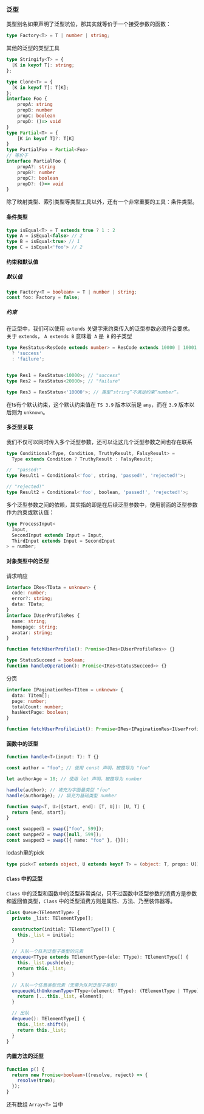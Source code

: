 ### 泛型
类型别名如果声明了泛型坑位，那其实就等价于一个接受参数的函数：
```ts
type Factory<T> = T | number | string;
```
其他的泛型的类型工具
```ts
type Stringify<T> = {
  [K in keyof T]: string;
};

type Clone<T> = {
  [K in keyof T]: T[K];
};
interface Foo {
    propA: string
    propB: number
    propC: boolean
    propD: ()=> void
}
type Partial<T> = {
    [K in keyof T]?: T[K]
}
type PartialFoo = Partial<Foo>
// 等价于
interface PartialFoo {
    propA?: string
    propB?: number
    propC?: boolean
    propD?: ()=> void
}
```
除了映射类型、索引类型等类型工具以外，还有一个非常重要的工具：条件类型。
#### 条件类型
```ts
type isEqual<T> = T extends true ? 1 : 2
type A = isEqual<false> // 2
type B = isEqual<true> // 1
type C = isEqual<'foo'> // 2
```

#### 约束和默认值
##### 默认值
```ts
type Factory<T = boolean> = T | number | string;
const foo: Factory = false;
```

##### 约束
在泛型中，我们可以使用 `extends` 关键字来约束传入的泛型参数必须符合要求。关于 `extends`， `A extends B` 意味着` A` 是` B` 的子类型
```ts
type ResStatus<ResCode extends number> = ResCode extends 10000 | 10001 | 10002
  ? 'success'
  : 'failure';


type Res1 = ResStatus<10000>; // "success"
type Res2 = ResStatus<20000>; // "failure"

type Res3 = ResStatus<'10000'>; // 类型“string”不满足约束“number”。
```
在ts有个默认约束，这个默认约束值在 `TS 3.9` 版本以前是 `any`，而在 `3.9` 版本以后则为 `unknown`。


#### 多泛型关联
我们不仅可以同时传入多个泛型参数，还可以让这几个泛型参数之间也存在联系
```ts
type Conditional<Type, Condition, TruthyResult, FalsyResult> =
  Type extends Condition ? TruthyResult : FalsyResult;

//  "passed!"
type Result1 = Conditional<'foo', string, 'passed!', 'rejected!'>;

// "rejected!"
type Result2 = Conditional<'foo', boolean, 'passed!', 'rejected!'>;
```
多个泛型参数之间的依赖，其实指的即是在后续泛型参数中，使用前面的泛型参数作为约束或默认值：
```ts
type ProcessInput<
  Input,
  SecondInput extends Input = Input,
  ThirdInput extends Input = SecondInput
> = number;
```

#### 对象类型中的泛型
请求响应
```ts
interface IRes<TData = unknown> {
  code: number;
  error?: string;
  data: TData;
}
interface IUserProfileRes {
  name: string;
  homepage: string;
  avatar: string;
}

function fetchUserProfile(): Promise<IRes<IUserProfileRes>> {}

type StatusSucceed = boolean;
function handleOperation(): Promise<IRes<StatusSucceed>> {}
```
分页
```ts
interface IPaginationRes<TItem = unknown> {
  data: TItem[];
  page: number;
  totalCount: number;
  hasNextPage: boolean;
}

function fetchUserProfileList(): Promise<IRes<IPaginationRes<IUserProfileRes>>> {}
```
#### 函数中的泛型
```ts
function handle<T>(input: T): T {}

const author = "foo"; // 使用 const 声明，被推导为 "foo"

let authorAge = 18; // 使用 let 声明，被推导为 number

handle(author); // 填充为字面量类型 "foo"
handle(authorAge); // 填充为基础类型 number

function swap<T, U>([start, end]: [T, U]): [U, T] {
  return [end, start];
}

const swapped1 = swap(["foo", 599]);
const swapped2 = swap([null, 599]);
const swapped3 = swap([{ name: "foo" }, {}]);
```
lodash里的pick
```ts
type pick<T extends object, U extends keyof T> = (object: T, props: U[]) => Pick<T , U> 
```

#### `Class` 中的泛型
`Class` 中的泛型和函数中的泛型非常类似，只不过函数中泛型参数的消费方是参数和返回值类型，`Class` 中的泛型消费方则是属性、方法、乃至装饰器等。
```ts
class Queue<TElementType> {
  private _list: TElementType[];

  constructor(initial: TElementType[]) {
    this._list = initial;
  }

  // 入队一个队列泛型子类型的元素
  enqueue<TType extends TElementType>(ele: TType): TElementType[] {
    this._list.push(ele);
    return this._list;
  }

  // 入队一个任意类型元素（无需为队列泛型子类型）
  enqueueWithUnknownType<TType>(element: TType): (TElementType | TType)[] {
    return [...this._list, element];
  }

  // 出队
  dequeue(): TElementType[] {
    this._list.shift();
    return this._list;
  }
}
```
#### 内置方法的泛型
```ts
function p() {
  return new Promise<boolean>((resolve, reject) => {
    resolve(true);
  });
}
```
还有数组 `Array<T>` 当中
